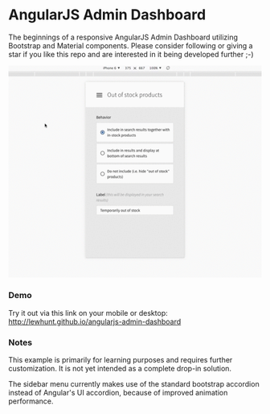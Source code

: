 # AngularJS Admin Dashboard
The beginnings of a responsive AngularJS Admin Dashboard utilizing Bootstrap and Material components. Please consider following or giving a star if you like this repo and are interested in it being developed further ;-) 

![Example](dashboard.gif)

### Demo
Try it out via this link on your mobile or desktop: http://lewhunt.github.io/angularjs-admin-dashboard

### Notes
This example is primarily for learning purposes and requires further customization. It is not yet intended as a complete drop-in solution.

The sidebar menu currently makes use of the standard bootstrap accordion instead of Angular's UI accordion, because of improved animation performance.
